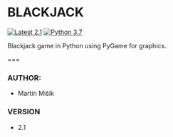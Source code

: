 # BLACKJACK 
[![Latest 2.1](https://img.shields.io/badge/latest-v2.1-red.svg)]()
[![Python 3.7](https://img.shields.io/badge/python-v3.7-green.svg)](https://www.python.org/downloads/release/python-393/)  

Blackjack game in Python using PyGame for graphics.

===
### AUTHOR:
- Martin Mišík

### VERSION
- 2.1
